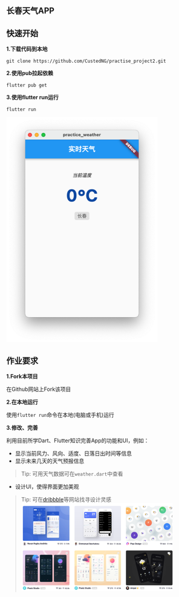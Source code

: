 ## 长春天气APP

## 快速开始

**1.下载代码到本地**

```
git clone https://github.com/CustedNG/practise_project2.git
```

**2.使用pub拉起依赖**

```
flutter pub get
```

**3.使用flutter run运行**

```
flutter run
```

<img width="400px" src="https://raw.githubusercontent.com/CustedNG/practise_project2/main/media/app.png">



## 作业要求

**1.Fork本项目**

在Github网站上Fork该项目

**2.在本地运行**

使用`flutter run`命令在本地(电脑或手机)运行

**3.修改、完善**

利用目前所学Dart、Flutter知识完善App的功能和UI，例如：

- 显示当前风力、风向、适度、日落日出时间等信息
- 显示未来几天的天气预报信息

> Tip: 可用天气数据可在`weather.dart`中查看

- 设计UI，使得界面更加美观

> Tip: 可在[dribbble](https://dribbble.com/search/weather)等网站找寻设计灵感 <img width="400px" src="https://raw.githubusercontent.com/CustedNG/practise_project2/main/media/dribbble.png">